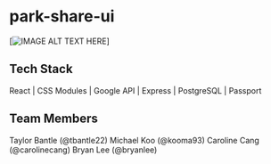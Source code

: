 # park-share-ui

[![IMAGE ALT TEXT HERE](https://drive.google.com/file/d/15MYBes9oOwxNWZZv9gB8-7LkHemlDWtO/view?usp=sharing)]

## Tech Stack
React | CSS Modules | Google API | Express | PostgreSQL | Passport

## Team Members
Taylor Bantle (@tbantle22)
Michael Koo (@kooma93)
Caroline Cang (@carolinecang)
Bryan Lee (@bryanlee)
